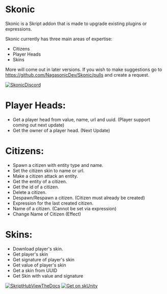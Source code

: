 # Skonic
Skonic is a Skript addon that is made to upgrade existing plugins or expressions.

Skonic currently has three main areas of expertise:
- Citizens
- Player Heads
- Skins

More will come out in later versions. If you wish to make suggestions go to https://github.com/NagasonicDev/Skonic/pulls and create a request.

[![SkonicDiscord](https://dabuttonfactory.com/button.png?t=Discord&f=Open+Sans-Bold&ts=26&tc=fff&tshs=1&tshc=000&hp=45&vp=20&c=11&bgt=unicolored&bgc=0078ef&be=1)](https://discord.gg/DvSzE9Qtst)

# Player Heads:
- Get a player head from value, name, url and uuid. (Player support coming out next update)
- Get the owner of a player head. (Next Update)

# Citizens:
- Spawn a citizen with entity type and name.
- Set the citizen skin to name or url.
- Make a citizen attack an entity.
- Get the entity of a citizen.
- Get the id of a citizen.
- Delete a citizen.
- Despawn/Respawn a citizen. (Citizen must already be created)
- Expression for the last created citizen.
- Name of a citizen. (Cannot be set via expression)
- Change Name of Citizen (Effect)

# Skins:
- Download player's skin.
- Get player's skin
- Get signature of player's skin
- Get value of player's skin
- Get a skin from UUID
- Get Skin with value and signature

[![SkriptHubViewTheDocs](http://skripthub.net/static/addon/ViewTheDocsButton.png)](http://skripthub.net/docs/?addon=Skonic)
[![Get on skUnity](https://docs.skunity.com/skunity/library/Docs/Assets/assets/images/buttons/v2/get-the-syntax-white.png)](https://docs.skunity.com/syntax/search/addon:Skonic)

